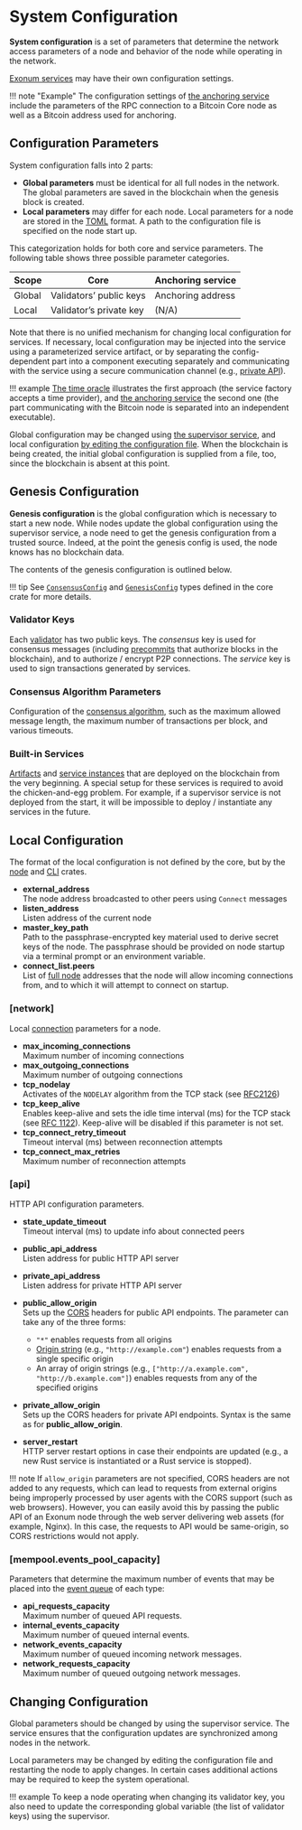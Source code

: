 # System Configuration

<!-- cspell:ignore nodelay -->

**System configuration** is a set of parameters that determine the network
access parameters of a node and behavior of the node while operating in the
network.

[Exonum services](services.md) may have their own configuration settings.

!!! note "Example"
    The configuration settings of
    [the anchoring service](../advanced/bitcoin-anchoring.md)
    include the parameters of the RPC connection to
    a Bitcoin Core node as well as a Bitcoin address used for anchoring.

## Configuration Parameters

System configuration falls into 2 parts:

- **Global parameters** must be identical for all full nodes in the network. The
  global parameters are saved in the blockchain when the genesis block is
  created.
- **Local parameters** may differ for each node. Local parameters for a node
  are stored in the [TOML][toml] format. A path to the configuration file
  is specified on the node start up.

This categorization holds for both core and service parameters.
The following table shows three possible parameter categories.

| Scope   | Core | Anchoring service |
|---------|------|-------------------|
| Global  | Validators’ public keys | Anchoring address |
| Local   | Validator’s private key | (N/A) |

Note that there is no unified mechanism for changing local configuration
for services. If necessary, local configuration may be injected into the service
using a parameterized service artifact, or by separating
the config-dependent part into a component executing separately
and communicating with the service using a secure communication
channel (e.g., [private API](../glossary.md#private-api)).

!!! example
    [The time oracle](../advanced/time.md) illustrates the first approach
    (the service factory accepts a time provider),
    and [the anchoring service](../advanced/bitcoin-anchoring.md)
    the second one (the part communicating with the Bitcoin node is
    separated into an independent executable).

Global configuration may be changed using [the supervisor service](../advanced/supervisor.md),
and local configuration [by editing the configuration file](#changing-configuration).
When the blockchain is being created, the initial global configuration
is supplied from a file, too, since the blockchain is absent at this point.

## Genesis Configuration

**Genesis configuration** is the global configuration which is necessary to start
a new node. While nodes update the global configuration using
the supervisor service, a node need to get the genesis configuration from
a trusted source. Indeed, at the point the genesis config is used, the node
knows has no blockchain data.

The contents of the genesis configuration is outlined below.

!!! tip
    See [`ConsensusConfig`][ConsensusConfig] and [`GenesisConfig`][GenesisConfig]
    types defined in the core crate for more details.

### Validator Keys

Each [validator](../glossary.md#validator) has
two public keys. The *consensus* key is used for consensus messages
(including [precommits](consensus.md#precommit) that
authorize blocks in the blockchain), and to authorize / encrypt P2P connections.
The *service* key is used to sign transactions generated by services.

### Consensus Algorithm Parameters

Configuration of the [consensus algorithm](consensus.md), such as the maximum
allowed message length, the maximum number of transactions per block, and
various timeouts.

### Built-in Services

[Artifacts](../glossary.md#artifact) and [service instances](../glossary.md#service)
that are deployed on the blockchain from the very beginning. A special
setup for these services is required to avoid the chicken-and-egg problem.
For example, if a supervisor service is not deployed from the start,
it will be impossible to deploy / instantiate any services in the future.

## Local Configuration

The format of the local configuration is not defined by the core, but
by the [node][exonum-node] and [CLI][exonum-cli] crates.

- **external_address**  
  The node address broadcasted to other peers using `Connect` messages
- **listen_address**  
  Listen address of the current node
- **master_key_path**  
  Path to the passphrase-encrypted key material used to derive secret keys
  of the node. The passphrase should be provided on node startup via
  a terminal prompt or an environment variable.
- **connect_list.peers**  
  List of [full node](../glossary.md#full-node) addresses that
  the node will allow incoming connections from, and to which it will
  attempt to connect on startup.

### [network]

Local [connection](../advanced/network.md) parameters for a node.

- **max_incoming_connections**  
  Maximum number of incoming connections
- **max_outgoing_connections**  
  Maximum number of outgoing connections
- **tcp_nodelay**  
  Activates of the `NODELAY` algorithm from the TCP stack
  (see [RFC2126][rfc2126])
- **tcp_keep_alive**  
  Enables keep-alive and sets the idle time interval (ms) for the TCP stack
  (see [RFC 1122][rfc1122]).
  Keep-alive will be disabled if this parameter is not set.
- **tcp_connect_retry_timeout**  
  Timeout interval (ms) between reconnection attempts
- **tcp_connect_max_retries**  
  Maximum number of reconnection attempts

### [api]

HTTP API configuration parameters.

- **state_update_timeout**  
  Timeout interval (ms) to update info about connected peers
- **public_api_address**  
  Listen address for public HTTP API server
- **private_api_address**  
  Listen address for private HTTP API server
- **public_allow_origin**  
  Sets up the [CORS][cors] headers for public API endpoints. The parameter
  can take any of the three forms:

    - `"*"` enables requests from all origins
    - [Origin string][origin-header] (e.g., `"http://example.com"`)
      enables requests from a single specific origin
    - An array of origin strings
      (e.g., `["http://a.example.com", "http://b.example.com"]`)
      enables requests from any of the specified origins

- **private_allow_origin**  
  Sets up the CORS headers for private API endpoints.
  Syntax is the same as for **public_allow_origin**.
- **server_restart**  
  HTTP server restart options in case their endpoints are updated (e.g.,
  a new Rust service is instantiated or a Rust service is stopped).

!!! note
    If `allow_origin` parameters are not specified, CORS headers are not added
    to any requests, which can lead to requests from external origins
    being improperly processed by user agents with the CORS support
    (such as web browsers). However, you can easily avoid this by passing the
    public API of an Exonum node through the web server
    delivering web assets (for example, Nginx). In this case, the requests to
    API would be same-origin, so CORS restrictions would not apply.

### [mempool.events_pool_capacity]

Parameters that determine the maximum number of events that may be placed into
the [event queue](../advanced/consensus/specification.md#message-processing)
of each type:

- **api_requests_capacity**  
  Maximum number of queued API requests.
- **internal_events_capacity**  
  Maximum number of queued internal events.
- **network_events_capacity**  
  Maximum number of queued incoming network messages.
- **network_requests_capacity**  
  Maximum number of queued outgoing network messages.

## Changing Configuration

Global parameters should be changed by using the supervisor
service. The service ensures that the configuration updates are synchronized
among nodes in the network.

Local parameters may be changed by editing the configuration file and restarting
the node to apply changes. In certain cases additional actions may be required
to keep the system operational.

!!! example
    To keep a node operating when changing its validator key,
    you also need to update the corresponding global variable (the list of
    validator keys) using the supervisor.

[toml]: https://en.wikipedia.org/wiki/TOML
[rfc1122]: https://tools.ietf.org/html/rfc1122
[rfc2126]: https://tools.ietf.org/html/rfc2126
[cors]: https://developer.mozilla.org/en-US/docs/Web/HTTP/CORS
[origin-header]: https://developer.mozilla.org/en-US/docs/Web/HTTP/Headers/Origin
[ConsensusConfig]: https://docs.rs/exonum/latest/exonum/blockchain/config/struct.ConsensusConfig.html
[GenesisConfig]: https://docs.rs/exonum/latest/exonum/blockchain/config/struct.GenesisConfig.html
[exonum-node]: https://docs.rs/exonum-node
[exonum-cli]: https://docs.rs/exonum-cli
